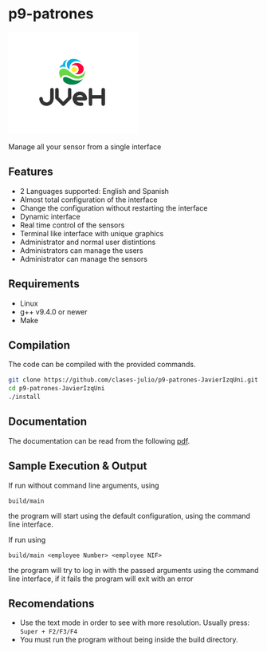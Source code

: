 # p9-patrones
![Logo](doc/media/logo.png)

Manage all your sensor from a single interface
## Features
  * 2 Languages supported: English and Spanish
  * Almost total configuration of the interface
  * Change the configuration without restarting the interface
  * Dynamic interface
  * Real time control of the sensors
  * Terminal like interface with unique graphics
  * Administrator and normal user distintions
  * Administrators can manage the users
  * Administrator can manage the sensors
## Requirements

  * Linux
  * g++ v9.4.0 or newer
  * Make


## Compilation

The code can be compiled with the provided commands.
```bash
git clone https://github.com/clases-julio/p9-patrones-JavierIzqUni.git
cd p9-patrones-JavierIzqUni
./install
```

## Documentation

The documentation can be read from the following [pdf](/doc/refman.pdf).
## Sample Execution & Output

If run without command line arguments, using

```
build/main
```

the program will start using the default configuration, using the command line interface.


If run using 

```
build/main <employee Number> <employee NIF>
```

the program will try to log in with the passed arguments using the command line interface, if it fails the program will exit with an error

## Recomendations
* Use the text mode in order to see with more resolution. Usually press: `Super + F2/F3/F4`
* You must run the program without being inside the build directory.